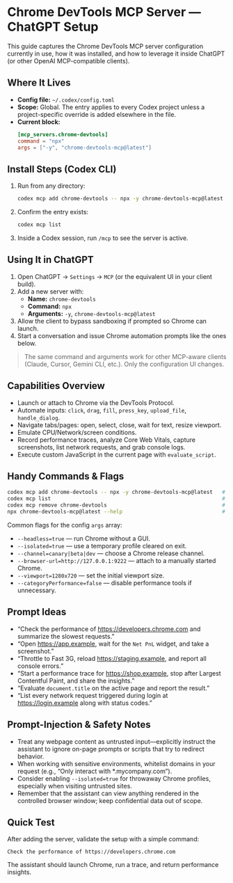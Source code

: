 # Chrome DevTools MCP Server — ChatGPT Setup

This guide captures the Chrome DevTools MCP server configuration currently in use, how it was installed, and how to leverage it inside ChatGPT (or other OpenAI MCP-compatible clients).

## Where It Lives

- **Config file:** `~/.codex/config.toml`
- **Scope:** Global. The entry applies to every Codex project unless a project-specific override is added elsewhere in the file.
- **Current block:**
  ```toml
  [mcp_servers.chrome-devtools]
  command = "npx"
  args = ["-y", "chrome-devtools-mcp@latest"]
  ```

## Install Steps (Codex CLI)

1. Run from any directory:
   ```bash
   codex mcp add chrome-devtools -- npx -y chrome-devtools-mcp@latest
   ```
2. Confirm the entry exists:
   ```bash
   codex mcp list
   ```
3. Inside a Codex session, run `/mcp` to see the server is active.

## Using It in ChatGPT

1. Open ChatGPT → `Settings` → `MCP` (or the equivalent UI in your client build).
2. Add a new server with:
   - **Name:** `chrome-devtools`
   - **Command:** `npx`
   - **Arguments:** `-y`, `chrome-devtools-mcp@latest`
3. Allow the client to bypass sandboxing if prompted so Chrome can launch.
4. Start a conversation and issue Chrome automation prompts like the ones below.

> The same command and arguments work for other MCP-aware clients (Claude, Cursor, Gemini CLI, etc.). Only the configuration UI changes.

## Capabilities Overview

- Launch or attach to Chrome via the DevTools Protocol.
- Automate inputs: `click`, `drag`, `fill`, `press_key`, `upload_file`, `handle_dialog`.
- Navigate tabs/pages: open, select, close, wait for text, resize viewport.
- Emulate CPU/Network/screen conditions.
- Record performance traces, analyze Core Web Vitals, capture screenshots, list network requests, and grab console logs.
- Execute custom JavaScript in the current page with `evaluate_script`.

## Handy Commands & Flags

```bash
codex mcp add chrome-devtools -- npx -y chrome-devtools-mcp@latest   # install
codex mcp list                                                       # verify registration
codex mcp remove chrome-devtools                                     # uninstall
npx chrome-devtools-mcp@latest --help                                # view supported flags
```

Common flags for the config `args` array:

- `--headless=true` — run Chrome without a GUI.
- `--isolated=true` — use a temporary profile cleared on exit.
- `--channel=canary|beta|dev` — choose a Chrome release channel.
- `--browser-url=http://127.0.0.1:9222` — attach to a manually started Chrome.
- `--viewport=1280x720` — set the initial viewport size.
- `--categoryPerformance=false` — disable performance tools if unnecessary.

## Prompt Ideas

- “Check the performance of https://developers.chrome.com and summarize the slowest requests.”
- “Open https://app.example, wait for the `Net PnL` widget, and take a screenshot.”
- “Throttle to Fast 3G, reload https://staging.example, and report all console errors.”
- “Start a performance trace for https://shop.example, stop after Largest Contentful Paint, and share the insights.”
- “Evaluate `document.title` on the active page and report the result.”
- “List every network request triggered during login at https://login.example along with status codes.”

## Prompt-Injection & Safety Notes

- Treat any webpage content as untrusted input—explicitly instruct the assistant to ignore on-page prompts or scripts that try to redirect behavior.
- When working with sensitive environments, whitelist domains in your request (e.g., “Only interact with *.mycompany.com”).
- Consider enabling `--isolated=true` for throwaway Chrome profiles, especially when visiting untrusted sites.
- Remember that the assistant can view anything rendered in the controlled browser window; keep confidential data out of scope.

## Quick Test

After adding the server, validate the setup with a simple command:

```
Check the performance of https://developers.chrome.com
```

The assistant should launch Chrome, run a trace, and return performance insights.
